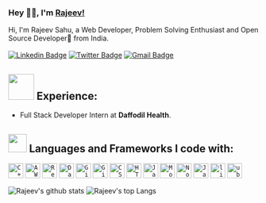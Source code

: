 ### Hey 👋🏽, I'm [Rajeev!](https://rajeevsahu21.netlify.app/) 

Hi, I'm Rajeev Sahu, a Web Developer, Problem Solving Enthusiast and Open Source Developer🚀 from India. <br> <br> 
[![Linkedin Badge](https://img.shields.io/badge/-RajeevSahu21-blue?style=social&logo=Linkedin&logoColor=blue&link=https://www.linkedin.com/in/RajeevSahu21)](https://www.linkedin.com/in/RajeevSahu21/)
[![Twitter Badge](https://img.shields.io/badge/-@RajeevSahu21-1ca0f1?style=social&logo=twitter&logoColor=blue&link=https://twitter.com/RajeevSahu21)](https://twitter.com/RajeevSahu21) 
[![Gmail Badge](https://img.shields.io/badge/-GMail-c14438?style=social&logo=Gmail&logoColor=red&link=mailto:rajeevsahu210@gmail.com)](mailto:rajeevsahu210@gmail.com)
<br />

## <img src="https://media.giphy.com/media/QXPqYpSyBIMjBTtBbl/giphy.gif" width="52px"> Experience: 

- Full Stack Developer Intern at **Daffodil Health**.


## <img src="https://media.giphy.com/media/QssGEmpkyEOhBCb7e1/giphy.gif" width="37px"> Languages and Frameworks I code with:

<code><img width="30px" src="https://img.icons8.com/color/4x/c-plus-plus-logo.png" title="C++"/></code>
<code><img width="30px" src="https://img.icons8.com/color/4x/amazon-web-services.png" title="AWS"/></code>
<code><img width="30px" src="https://img.icons8.com/plasticine/100/000000/react.png" title="React"/></code>
<code><img width="30px" src="https://img.icons8.com/dusk/64/000000/database-restore.png" title="Database"/></code>
<code><img width="30px" src="https://img.icons8.com/fluent/8x/github.png" title="GitHub"/></code>
<code><img width="30px" src="https://img.icons8.com/color/2x/git.png" title="Git"/></code>
<code><img width="30px" src="https://img.icons8.com/color/48/000000/css3.png" title="CSS"/></code>
<code><img width="30px" src="https://img.icons8.com/color/48/000000/html-5.png" title="HTML"/></code>
<code><img width="30px" src="https://img.icons8.com/color/48/000000/javascript--v1.png" title="Javascript"/></code>
<code><img width="30px" src="https://img.icons8.com/color/8x/000000/mongodb.png" title="MongoDB"/></code>
<code><img width="30px" src="https://img.icons8.com/color/8x/000000/nodejs.png" title="Nodejs"/></code>
<code><img width="30px" src="https://img.icons8.com/color/8x/000000/java-coffee-cup-logo--v1.png" title="Java"/></code>
<code><img width="30px" src="https://img.icons8.com/color/8x/000000/linux.png" title="linux"/></code>
<code><img width="30px" src="https://img.icons8.com/color/8x/000000/ubuntu.png" title="ubuntu"/></code>

![Rajeev's github stats](https://github-readme-stats.vercel.app/api?username=rajeevsahu21&show_icons=true&hide_border=true&count_private=true&theme=onedark)
![Rajeev's top Langs](https://github-readme-stats.vercel.app/api/top-langs/?username=rajeevsahu21&layout=compact&theme=nightowl)
